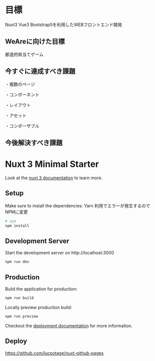 # 目標

Nuxt3 Vue3 Bootstrap5を利用したWEBフロントエンド開発

## WeAreに向けた目標

都道府県当てゲーム

## 今すぐに達成すべき課題

・複数のページ

・コンポーネント

・レイアウト

・アセット

・コンポーザブル

## 今後解決すべき課題



# Nuxt 3 Minimal Starter

Look at the [nuxt 3 documentation](https://v3.nuxtjs.org) to learn more.

## Setup

Make sure to install the dependencies:
Yarn 利用でエラーが発生するのでNPMに変更

```bash
# npm
npm install

```

## Development Server

Start the development server on http://localhost:3000

```bash
npm run dev
```

## Production

Build the application for production:

```bash
npm run build
```

Locally preview production build:

```bash
npm run preview
```

Checkout the [deployment documentation](https://v3.nuxtjs.org/guide/deploy/presets) for more information.

## Deploy

<https://github.com/lucpotage/nuxt-github-pages>
